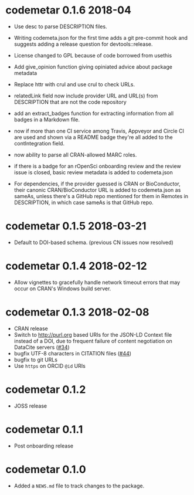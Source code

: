 # codemetar 0.1.6 2018-04

* Use desc to parse DESCRIPTION files.

* Writing codemeta.json for the first time adds a git pre-commit hook and suggests adding a release question for devtools::release.

* License changed to GPL because of code borrowed from usethis

* Add give_opinion function giving opiniated advice about package metadata

* Replace httr with crul and use crul to check URLs.

* relatedLink field now include provider URL and URL(s) from DESCRIPTION that are not the code repository

* add an extract_badges function for extracting information from all badges in a Markdown file.

* now if more than one CI service among Travis, Appveyor and Circle CI are used and shown via a README badge they're all added to the contIntegration field.

* now ability to parse all CRAN-allowed MARC roles.

* if there is a badge for an rOpenSci onboarding review and the review issue is closed, basic review metadata is added to codemeta.json

* For dependencies, if the provider guessed is CRAN or BioConductor, their canonic CRAN/BioConductor URL is added to codemeta.json as sameAs, unless there's a GitHub repo mentioned for them in Remotes in DESCRIPTION, in which case sameAs is that GitHub repo.

# codemetar 0.1.5 2018-03-21

* Default to DOI-based schema. (previous CN issues now resolved)

# codemetar 0.1.4 2018-02-12

* Allow vignettes to gracefully handle network timeout errors that
  may occur on CRAN's Windows build server.

# codemetar 0.1.3 2018-02-08

* CRAN release
* Switch to <http://purl.org> based URIs for the JSON-LD 
  Context file instead of a DOI, due to frequent failure
  of content negotiation on DataCite servers
  ([#34](https://github.com/ropensci/codemetar/issues/34))
* bugfix UTF-8 characters in CITATION files 
  ([#44](https://github.com/ropensci/codemetar/issues/44))
* bugfix to git URLs
* Use `https` on ORCID `@id` URIs

# codemetar 0.1.2

* JOSS release

# codemetar 0.1.1

* Post onboarding release

# codemetar 0.1.0

* Added a `NEWS.md` file to track changes to the package.



